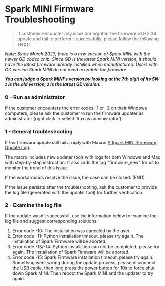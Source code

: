 # Spark MINI Firmware Troubleshooting
> If customer encounter any issue during/after the firmware v1.9.2.34 update and fail to perform it successfully, please follow the following steps:

*Note: Since March 2023, there is a new version of Spark MINI with the newer GD codec chip. Since GD is the latest Spark MINI version, it should have the latest firmware already installed when manufactured. Users with GD version Spark MINI do not need to update the firmware.*

***You can judge a Spark MINI's version by looking at the 7th digit of its SN: `1` is the  old version; `2` is the latest GD version.***

### 0 - Run as administrator
If the customer encounters the error codes -1 or -2 on their Windows computers, please ask the customer to run the firmware updater as administrator (right click -> select ‘Run as administrator’).  

### 1 - General troubleshooting
If the firmware update still fails, reply with Macro: <u># Spark MINI::Firmware Update Log</u>.

The macro includes new updater tools with logs for both Windows and Mac with step-by-step instruction. It also adds the tag "firmware_new" for us to monitor the trend of this issue.

If the workarounds resolve the issue, the case can be closed. (END)

If the issue persists after the troubleshooting, ask the customer to provide the log file (generated with the updater tool) for further verification. 


### 2 - Examine the log file
If the update wasn’t successful, use the information below to examine the log file and suggest corresponding solutions:

1.  Error code -10: 
   The installation was canceled by the user.
2.  Error code -11: 
   Python installation timeout, please try again. The installation of Spark Firmware will be aborted.
3.  Error code -13/-14: 
   Python installation can not be completed, please try again. The installation of Spark Firmware will be aborted.
4.  Error code -15: 
   Spark Firmware installation timeout, please try again. Something went wrong during the update process, please disconnect the USB cable, then long press the power button for 10s to force shut down Spark MINI. Then reboot the Spark MINI and the updater to try again.
  